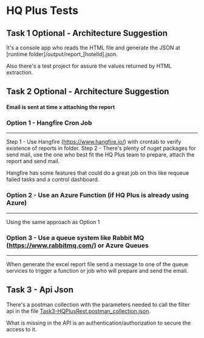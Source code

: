 # HQ Plus Tests

## Task 1 Optional - Architecture Suggestion
It's a console app who reads the HTML file and generate the JSON at [runtime folder]/output/report_[hotelId].json.

Also there's a test project for assure the values returned by HTML extraction.


## Task 2 Optional - Architecture Suggestion

#### Email is sent at time x attaching the report

### Option 1 - Hangfire Cron Job
-------------------------------------------------------------------------------------------------------
Step 1 - Use Hangfire (https://www.hangfire.io/) with crontab to verify existence of reports in folder.
Step 2 - There's plenty of nuget packages for send mail, use the one who best fit the HQ Plus team to prepare, attach the report and send mail.

Hangfire has some features that could do a great job on this like requeue failed tasks and a control dashboard.

### Option 2 - Use an Azure Function (if HQ Plus is already using Azure)
-------------------------------------------------------------------------------------------------------
Using the same approach as Option 1

### Option 3 - Use a queue system like Rabbit MQ (https://www.rabbitmq.com/) or Azure Queues
-------------------------------------------------------------------------------------------------------
When generate the excel report file send a message to one of the queue services to trigger a function
or job who will prepare and send the email.

## Task 3 - Api Json 
There's a postman collection with the parameters needed to call the filter api in the file [Task3-HQPlusRest.postman_collection.json](./Task3-HQPlusRest.postman_collection.json).

What is missing in the API is an authentication/authorization to secure the access to it.



